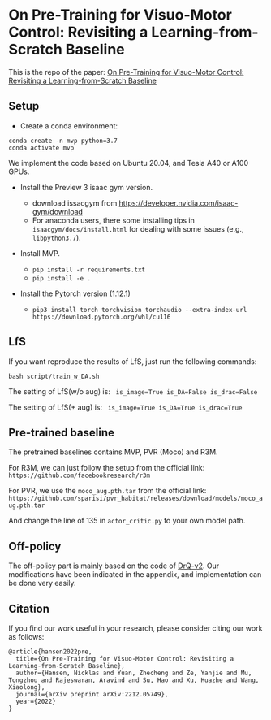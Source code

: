 # On Pre-Training for Visuo-Motor Control: Revisiting a Learning-from-Scratch Baseline
This is the repo of the paper: [On Pre-Training for Visuo-Motor Control: Revisiting a Learning-from-Scratch Baseline](https://arxiv.org/abs/2212.05749)



## Setup
- Create a conda environment:
```
conda create -n mvp python=3.7
conda activate mvp
```
We implement the code based on Ubuntu 20.04, and Tesla A40 or A100 GPUs.
- Install the Preview 3 isaac gym version. 
  - download issacgym from https://developer.nvidia.com/isaac-gym/download
  - For anaconda users, there  some installing tips in `isaacgym/docs/install.html` for dealing with some issues (e.g., `libpython3.7`).
  
- Install MVP.
    - `pip install -r requirements.txt`
    - `pip install -e .`
- Install the Pytorch version (1.12.1)
    - `pip3 install torch torchvision torchaudio --extra-index-url https://download.pytorch.org/whl/cu116`
  

## LfS
If you want reproduce the results of LfS, just run the following commands:
```
bash script/train_w_DA.sh
```
The setting of LfS(w/o aug) is:
` is_image=True is_DA=False is_drac=False`

The setting of LfS(+ aug) is:
` is_image=True is_DA=True is_drac=True`

## Pre-trained baseline
The pretrained baselines contains MVP, PVR (Moco) and R3M. 

For R3M, we can just follow the setup from the official link:
`https://github.com/facebookresearch/r3m`

For PVR, we use the `moco_aug.pth.tar` from the official link:
`https://github.com/sparisi/pvr_habitat/releases/download/models/moco_aug.pth.tar`

And change the line of 135 in `actor_critic.py` to your own model path.


## Off-policy 
The off-policy part is mainly based on the code of [DrQ-v2](). Our modifications have been indicated in the appendix, and implementation can be done very easily.


## Citation
<a name="citation"></a>
If you find our work useful in your research, please consider citing our work as follows:

```
@article{hansen2022pre,
  title={On Pre-Training for Visuo-Motor Control: Revisiting a Learning-from-Scratch Baseline},
  author={Hansen, Nicklas and Yuan, Zhecheng and Ze, Yanjie and Mu, Tongzhou and Rajeswaran, Aravind and Su, Hao and Xu, Huazhe and Wang, Xiaolong},
  journal={arXiv preprint arXiv:2212.05749},
  year={2022}
}
```